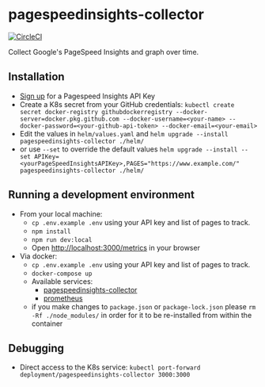 # pagespeedinsights-collector

[![CircleCI](https://circleci.com/gh/Tom-Davidson/pagespeedinsights-collector.svg?style=svg&circle-token=ddeeca71dc44d011ec24408bc050c0d9098f6d1c)](https://circleci.com/gh/Tom-Davidson/pagespeedinsights-collector)

Collect Google's PageSpeed Insights and graph over time.

## Installation

- [Sign up](https://developers.google.com/speed/docs/insights/v5/get-started) for a Pagespeed Insights API Key
- Create a K8s secret from your GitHub credentials: `kubectl create secret docker-registry githubdockerregistry --docker-server=docker.pkg.github.com --docker-username=<your-name> --docker-password=<your-github-api-token> --docker-email=<your-email>`
- Edit the values in `helm/values.yaml` and `helm upgrade --install pagespeedinsights-collector ./helm/`
- or use `--set` to override the default values `helm upgrade --install --set APIKey=<yourPageSpeedInsightsAPIKey>,PAGES="https://www.example.com/" pagespeedinsights-collector ./helm/`

## Running a development environment

- From your local machine:
  - `cp .env.example .env` using your API key and list of pages to track.
  - `npm install`
  - `npm run dev:local`
  - Open [http://localhost:3000/metrics](http://localhost:3000/metrics) in your browser
- Via docker:
  - `cp .env.example .env` using your API key and list of pages to track.
  - `docker-compose up`
  - Available services:
    - [pagespeedinsights-collector](http://localhost:3000/metrics)
    - [prometheus](http://localhost:9090/)
  - if you make changes to `package.json` or `package-lock.json` please `rm -Rf ./node_modules/` in order for it to be re-installed from within the container

## Debugging

- Direct access to the K8s service: `kubectl port-forward deployment/pagespeedinsights-collector 3000:3000`
